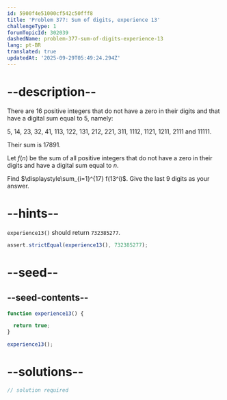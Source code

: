 ```yaml
---
id: 5900f4e51000cf542c50fff8
title: 'Problem 377: Sum of digits, experience 13'
challengeType: 1
forumTopicId: 302039
dashedName: problem-377-sum-of-digits-experience-13
lang: pt-BR
translated: true
updatedAt: '2025-09-29T05:49:24.294Z'
---
```


# --description--

There are 16 positive integers that do not have a zero in their digits and that have a digital sum equal to 5, namely:

5, 14, 23, 32, 41, 113, 122, 131, 212, 221, 311, 1112, 1121, 1211, 2111 and 11111.

Their sum is 17891.

Let $f(n)$ be the sum of all positive integers that do not have a zero in their digits and have a digital sum equal to $n$.

Find $\displaystyle\sum_{i=1}^{17} f(13^i)$. Give the last 9 digits as your answer.

# --hints--

`experience13()` should return `732385277`.

```js
assert.strictEqual(experience13(), 732385277);
```

# --seed--

## --seed-contents--

```js
function experience13() {

  return true;
}

experience13();
```

# --solutions--

```js
// solution required
```
